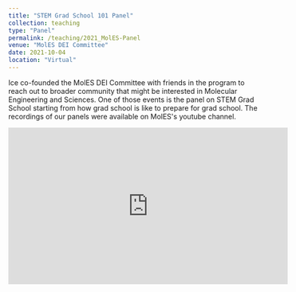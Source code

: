 ```yaml
---
title: "STEM Grad School 101 Panel"
collection: teaching
type: "Panel"
permalink: /teaching/2021_MolES-Panel
venue: "MolES DEI Committee"
date: 2021-10-04
location: "Virtual"
---
```


Ice co-founded the MolES DEI Committee with friends in the program to reach out to broader community that might be interested in Molecular Engineering and Sciences.
One of those events is the panel on STEM Grad School starting from how grad school is like to prepare for grad school.
The recordings of our panels were available on MolES's youtube channel.
<iframe width="560" height="315" src="https://www.youtube.com/embed/6oNHhLpBW5g?si=fpJqmk6AXTWxH8Hh&amp;start=1641" title="YouTube video player" frameborder="0" allow="accelerometer; autoplay; clipboard-write; encrypted-media; gyroscope; picture-in-picture; web-share" referrerpolicy="strict-origin-when-cross-origin" allowfullscreen></iframe>